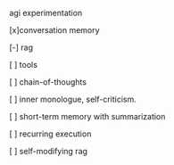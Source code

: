 agi experimentation

[x]conversation memory

[-] rag

[ ] tools

[ ] chain-of-thoughts

[ ] inner monologue, self-criticism.

[ ] short-term memory with summarization

[ ] recurring execution

[ ] self-modifying rag
